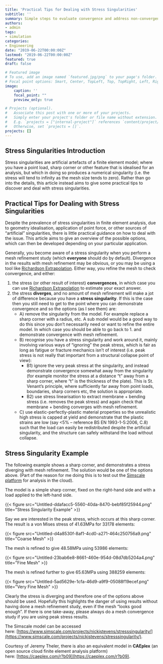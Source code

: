 ```yaml
---
title: 'Practical Tips for Dealing with Stress Singularities'
subtitle: ''
summary: Simple steps to evaluate convergence and address non-convergence
authors:
- admin
tags:
- simulation
categories:
- Engineering
date: "2019-06-22T00:00:00Z"
lastmod: "2019-06-22T00:00:00Z"
featured: true
draft: false

# Featured image
# To use, add an image named `featured.jpg/png` to your page's folder.
# Focal point options: Smart, Center, TopLeft, Top, TopRight, Left, Right, BottomLeft, Bottom, BottomRight
image:
    caption: ''
    focal_point: ""
    preview_only: true

# Projects (optional).
#   Associate this post with one or more of your projects.
#   Simply enter your project's folder or file name without extension.
#   E.g. `projects = ["internal-project"]` references `content/project/deep-learning/index.md`.
#   Otherwise, set `projects = []`.
projects: []
---
```


## Stress Singularities Introduction

Stress singularities are artificial artefacts of a finite element model; where you have a point load, sharp corner or other feature that is idealised for an analysis, but which in doing so produces a numerical singularity (i.e. the stress will tend to infinity as the mesh size tends to zero). Rather than go into the details, this article instead aims to give some practical tips to discover and deal with stress singularities.

## Practical Tips for Dealing with Stress Singularities

Despite the prevalence of stress singularities in finite element analysis, due to geometry idealisation, application of point force, or other sources of “artificial” singularities, there is little practical guidance on how to deal with the issue. This article aims to give an overview of the possible options, which can then be developed depending on your particular application.

Generally, you become aware of a stress singularity when you perform a mesh refinement study (which **everyone** should do by default). Divergence in the results with mesh refinement may be obvious, or you may be using a tool like [Richardson Extrapolation](https://nickjstevens.netlify.com/post/2019/richardson-extrapolation-and-grid-convergence/). Either way, you refine the mesh to check convergence, and either:

1. the stress (or other result of interest) **convergences**, in which case you can use [Richardson Extrapolation](https://nickjstevens.netlify.com/post/2019/richardson-extrapolation-and-grid-convergence/) to estimate your exact answer.
2. the stress **diverges**, and no amount of mesh refinement will make a jot of difference because you have a **stress singularity**. If this is the case then you still need to get to the point where you can demonstrate convergence and so the options (as I see them) are:
    - A) remove the singularity from the model. For example replace a sharp corner with a radius, etc. A sub model would be a good way to do this since you don’t necessarily need or want to refine the entire model. In which case you should be able to go back to 1. and demonstrate convergence with mesh refinement.
    - B) recognise you have a stress singularity and work around it, mainly involving various ways of “ignoring” the peak stress, which is fair as long as fatigue or fracture mechanics isn’t of interest (i.e. peak stress is not really that important from a structural collapse point of view):
        - B1) ignore the very peak stress at the singularity, and instead demonstrate convergence somewhat away from the singularity (for example monitor the stress at a distance “t” away from a sharp corner, where “t” is the thickness of the plate). This is St. Venant’s principle, where sufficiently far away from point loads, boundaries, sharp corners etc, the solution is appropriate.
        - B2) use stress linearisation to extract membrane + bending stress (i.e. removes the peak stress) and again check that membrane + bending converges with mesh refinement.
    - C) use elastic-perfectly-plastic material properties so the unrealistic high stress is capped at yield and demonstrate that the plastic strains are low (say <5% – reference BS EN 1993-1-5:2006, C.8) such that the load can easily be redistributed despite the artificial singularity, and the structure can safely withstand the load without collapse.

## Stress Singularity Example

The following example shows a sharp corner, and demonstrates a stress diverging with mesh refinement. The solution would be one of the options above. (Part of the reason for me doing this is to test out the [Simscale platform](https://www.simscale.com/) for analysis in the cloud).

The model is a simple sharp corner, fixed on the right-hand side and with a load applied to the left-hand side.

{{< figure src="Untitled-ddafacc5-5560-40da-8470-bebf85f25944.png" title="Stress Singularity Example" >}}

Say we are interested in the peak stress, which occurs at this sharp corner. The result is a von Mises stress of 41.63MPa for 33178 elements:

{{< figure src="Untitled-d4a8530f-8af1-4cd0-a271-464c250756a9.png" title="Coarse Mesh" >}}

The mesh is refined to give 48.58MPa using 53986 elements:

{{< figure src="Untitled-23bab6e8-8661-460e-954d-08d7db5204a4.png" title="Fine Mesh" >}}

The mesh is refined further to give 65.63MPa using 388259 elements:

{{< figure src="Untitled-5ad5629e-1cfa-46d9-a9f9-05088f19ecef.png" title="Very Fine Mesh" >}}

Clearly the stress is diverging and therefore one of the options above should be used. Hopefully this highlights the danger of using results without having done a mesh refinement study, even if the mesh “looks good enough”. If there is one take-away, please always do a mesh convergence study if you are using peak stress results.

The Simscale model can be accessed here: [https://www.simscale.com/projects/nickjstevens/stresssingularity/](https://www.simscale.com/projects/nickjstevens/stresssingularity/).

Courtesy of Jeremy Theler, there is also an equivalent model in **CAEplex** (an open source cloud finite element analysis platform) here: [https://caeplex.com/r?b09](https://caeplex.com/r?b09).